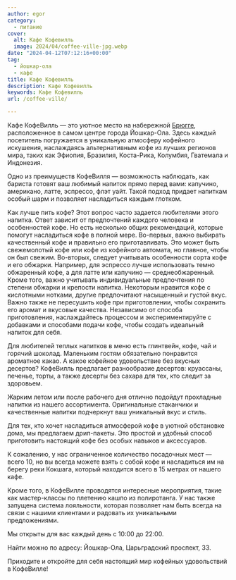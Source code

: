 ```yaml
---
author: egor
category:
  - питание
cover:
  alt: Кафе Кофевилль
  image: 2024/04/coffee-ville-jpg.webp
date: "2024-04-12T07:12:16+00:00"
tag:
  - йошкар-ола
  - кафе
title: Кафе Кофевилль
description: Кафе Кофевилль
keywords: Кафе Кофевилль
url: /coffee-ville/

---
```

Кафе КофеВилль — это уютное место на набережной [Брюгге](/brugge/), расположенное в самом центре города Йошкар-Ола. Здесь каждый посетитель погружается в уникальную атмосферу кофейного искушения, наслаждаясь альтернативным кофе из лучших регионов мира, таких как Эфиопия, Бразилия, Коста-Рика, Колумбия, Гватемала и Индонезия.

Одно из преимуществ КофеВилля — возможность наблюдать, как бариста готовят ваш любимый напиток прямо перед вами: капучино, американо, латте, эспрессо, флэт уайт. Такой подход придает напиткам особый шарм и позволяет насладиться каждым глотком.

Как лучше пить кофе? Этот вопрос часто задается любителями этого напитка. Ответ зависит от предпочтений каждого человека и особенностей кофе. Но есть несколько общих рекомендаций, которые помогут насладиться кофе в полной мере. Во-первых, важно выбирать качественный кофе и правильно его приготавливать. Это может быть свежемолотый кофе или кофе из кофейного автомата, но главное, чтобы он был свежим. Во-вторых, следует учитывать особенности сорта кофе и его обжарки. Например, для эспрессо лучше использовать темно обжаренный кофе, а для латте или капучино — среднеобжаренный. Кроме того, важно учитывать индивидуальные предпочтения по степени обжарки и крепости напитка. Некоторым нравится кофе с кислотными нотками, другие предпочитают насыщенный и густой вкус. Важно также не пересушить кофе при приготовлении, чтобы сохранить его аромат и вкусовые качества. Независимо от способа приготовления, наслаждайтесь процессом и экспериментируйте с добавками и способами подачи кофе, чтобы создать идеальный напиток для себя.

Для любителей теплых напитков в меню есть глинтвейн, кофе, чай и горячий шоколад. Маленьким гостям обязательно понравится ароматное какао. А какое кофейное удовольствие без вкусных десертов? КофеВилль предлагает разнообразие десертов: круассаны, печенье, торты, а также десерты без сахара для тех, кто следит за здоровьем.

Жарким летом или после рабочего дня отлично подойдут прохладные напитки из нашего ассортимента. Оригинальные стаканчики и качественные напитки подчеркнут ваш уникальный вкус и стиль.

Для тех, кто хочет насладиться атмосферой кофе в уютной обстановке дома, мы предлагаем дрип-пакеты. Это простой и удобный способ приготовить настоящий кофе без особых навыков и аксессуаров.

К сожалению, у нас ограниченное количество посадочных мест — всего 10, но вы всегда можете взять с собой кофе и насладиться им на берегу реки Кокшага, который находится всего в 15 метрах от нашего кафе.

Кроме того, в КофеВилле проводятся интересные мероприятия, такие как мастер-классы по плетению кашпо из полиротанга. У нас также запущена система лояльности, которая позволяет нам быть всегда на связи с нашими клиентами и радовать их уникальными предложениями.

Мы открыты для вас каждый день с 10:00 до 22:00.

Найти можно по адресу: Йошкар-Ола, Царьградский проспект, 33.

Приходите и откройте для себя настоящий мир кофейных удовольствий в КофеВилле!
